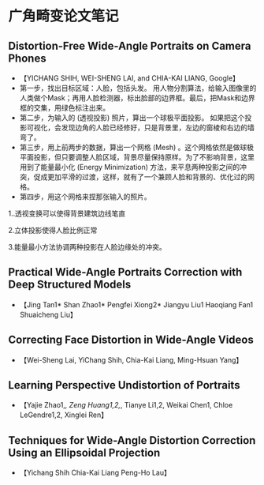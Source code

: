 # 广角畸变论文笔记

## Distortion-Free Wide-Angle Portraits on Camera Phones
* 【YICHANG SHIH, WEI-SHENG LAI, and CHIA-KAI LIANG, Google】
* 第一步，找出目标区域：人脸，包括头发。
用人物分割算法，给输入图像里的人类做个Mask；再用人脸检测器，标出脸部的边界框。最后，把Mask和边界框的交集，用绿色标注出来。
* 第二步，为输入的 (透视投影) 照片，算出一个球极平面投影。
如果把这个投影可视化，会发现边角的人脸已经修好，只是背景里，左边的窗棱和右边的墙弯了。
* 第三步，用上前两步的数据，算出一个网格 (Mesh) 。这个网格依然是做球极平面投影，但只要调整人脸区域，背景尽量保持原样。为了不影响背景，这里用到了能量最小化 (Energy Minimization) 方法，来平息两种投影之间的冲突，促成更加平滑的过渡，这样，就有了一个兼顾人脸和背景的、优化过的网格。
* 第四步，用这个网格来捏那张输入的照片。

1..透视变换可以使得背景建筑边线笔直

2.立体投影使得人脸比例正常

3.能量最小方法协调两种投影在人脸边缘处的冲突。

## Practical Wide-Angle Portraits Correction with Deep Structured Models
* 【Jing Tan1* Shan Zhao1* Pengfei Xiong2* Jiangyu Liu1 Haoqiang Fan1 Shuaicheng Liu】

## Correcting Face Distortion in Wide-Angle Videos
* 【Wei-Sheng Lai, YiChang Shih, Chia-Kai Liang, Ming-Hsuan Yang】

## Learning Perspective Undistortion of Portraits
* 【Yajie Zhao1,*, Zeng Huang1,2,*, Tianye Li1,2, Weikai Chen1, Chloe LeGendre1,2, Xinglei Ren】

## Techniques for Wide-Angle Distortion Correction Using an Ellipsoidal Projection
* 【Yichang Shih  Chia-Kai Liang  Peng-Ho Lau】
